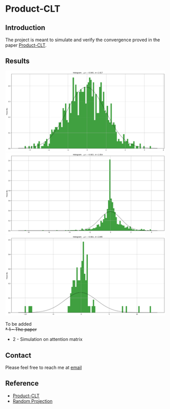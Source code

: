 # Product-CLT

## Introduction

The project is meant to simulate and verify the convergence proved in the paper [Product-CLT](https://arxiv.org/abs/2106.14825).

## Results

![Product CLT1](./Product_CLT1.png '')
![Product CLT2](./Product_CLT2.png '')
![Product CLT3](./Product_CLT3.png '')


To be added                                
~~* 1 - The paper~~
* 2 - Simulation on attention matrix


## Contact
Please feel free to reach me at 
<a href="mailto:jt.duan@gatech.edu">email</a> 


## Reference
* [Product-CLT]()
* [Random Projection](https://home.ttic.edu/~gregory/courses/LargeScaleLearning/lectures/jl.pdf)
